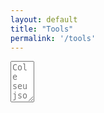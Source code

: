 ```yaml
---
layout: default
title: "Tools"
permalink: '/tools'
---
```

<script src="https://ajax.googleapis.com/ajax/libs/jquery/3.5.1/jquery.min.js"></script>
<script src="{{ base.url | prepend: site.url }}/assets/libs/jsonlint.js"></script>


<textarea id="jsonText" name="jsonText"
          rows="4" cols="2" placeholder="Cole seu json aqui">
</textarea>

<script>
// self executing function here
    (()=> {
        
        $('#jsonText').on('input', ()=> {
            console.log($('#jsonText').val())
            const jsonParsed = jsonlint.parse($('#jsonText').val());
            console.log(jsonParsed);
            new JsonViewer({
                container: document.body, 
                data: jsonParsed, 
                theme: 'light', 
                expand: false
            });
        });
       
    })();
</script>

